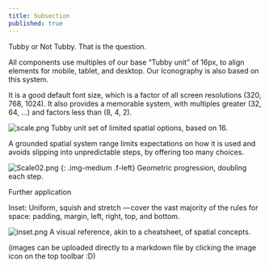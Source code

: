 ```yaml
---
title: Subsection
published: true
---
```


Tubby or Not Tubby. That is the question.

All components use multiples of our base “Tubby unit” of 16px, to align elements for mobile, tablet, and desktop. Our Iconography is also based on this system.

It is a good default font size, which is a factor of all screen resolutions (320, 768, 1024). It also provides a memorable system, with multiples greater (32, 64, …) and factors less than (8, 4, 2).

![scale.png]({{site.baseurl}}/images/scale.png)
Tubby unit set of limited spatial options, based on 16.


A grounded spatial system range limits expectations on how it is used and avoids slipping into unpredictable steps, by offering too many choices.

![Scale02.png]({{site.baseurl}}/images/Scale02.png)
{: .img-medium .f-left}
Geometric progression, doubling each step.

Further application

Inset: Uniform, squish and stretch — cover the vast majority of the rules for space: padding, margin, left, right, top, and bottom.

![inset.png]({{site.baseurl}}/images/inset.png)
A visual reference, akin to a cheatsheet, of spatial concepts.



(images can be uploaded directly to a markdown file by clicking the image icon on the top toolbar :D)
